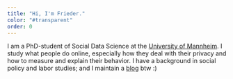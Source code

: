 ```yaml
---
title: "Hi, I'm Frieder."
color: "#transparent"
order: 0
---
```


I am a PhD-student of Social Data Science at the [University of Mannheim](https://www.sowi.uni-mannheim.de/keusch/team/academic-staff-members/rodewald-frieder/). I study what people do online, especially how they deal with their privacy and how to measure and explain their behavior. I have a background in social policy and labor studies; and I maintain a [blog](https://blog.frieder-rodewald.de/) btw :)
